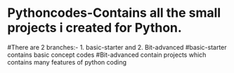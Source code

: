 # Pythoncodes-Contains all the small projects i created for Python.
#There are 2 branches:- 1. basic-starter and 2. Bit-advanced
#basic-starter contains basic concept codes
#Bit-advanced contain projects which contains many features of python coding
